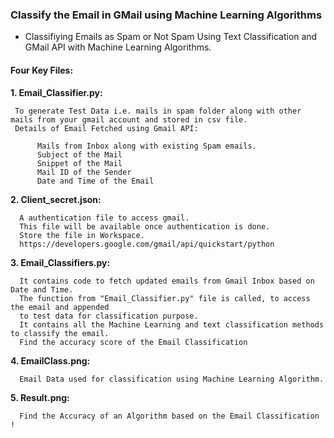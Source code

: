 ### Classify the Email in GMail using Machine Learning Algorithms

* Classifiying Emails as Spam or Not Spam Using Text Classification and GMail API with Machine Learning Algorithms.

#### Four Key Files:

**1. Email_Classifier.py:**
     
     To generate Test Data i.e. mails in spam folder along with other mails from your gmail account and stored in csv file.
     Details of Email Fetched using Gmail API:
          
          Mails from Inbox along with existing Spam emails.
          Subject of the Mail
          Snippet of the Mail
          Mail ID of the Sender
          Date and Time of the Email

**2. Client_secret.json:**
      
      A authentication file to access gmail.
      This file will be available once authentication is done.
      Store the file in Workspace.
      https://developers.google.com/gmail/api/quickstart/python
      
**3. Email_Classifiers.py:**
      
      It contains code to fetch updated emails from Gmail Inbox based on Date and Time.
      The function from "Email_Classifier.py" file is called, to access the email and appended 
      to test data for classification purpose.
      It contains all the Machine Learning and text classification methods to classify the email.
      Find the accuracy score of the Email Classification
      
**4. EmailClass.png:**

      Email Data used for classification using Machine Learning Algorithm.

**5. Result.png:**

      Find the Accuracy of an Algorithm based on the Email Classification !

